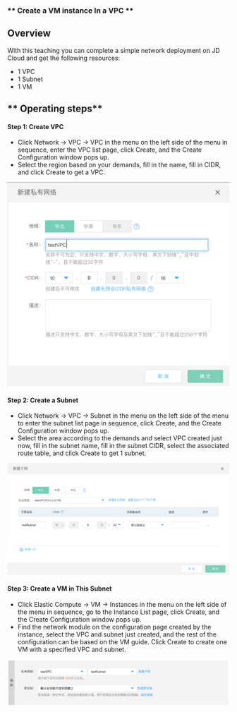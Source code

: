 ### ** Create a VM instance In a VPC ** 


## **Overview**

With this teaching you can complete a simple network deployment on JD Cloud and get the following resources:

- 1 VPC
- 1 Subnet
- 1 VM



## ** Operating steps**

#### **Step 1: Create VPC**

- Click Network -> VPC -> VPC in the menu on the left side of the menu in sequence, enter the VPC list page, click Create, and the Create Configuration window pops up.
- Select the region based on your demands, fill in the name, fill in CIDR, and click Create to get a VPC.

![](/image/Networking/Virtual-Private-Cloud/Getting-Started/Create-Virtual-Machine-Instance-In-VPC/Step1.png)



#### **Step 2: Create a Subnet**

- Click Network -> VPC -> Subnet in the menu on the left side of the menu to enter the subnet list page in sequence, click Create, and the Create Configuration window pops up.
- Select the area according to the demands and select VPC created just now, fill in the subnet name, fill in the subnet CIDR, select the associated route table, and click Create to get 1 subnet.

![](/image/Networking/Virtual-Private-Cloud/Getting-Started/Create-Virtual-Machine-Instance-In-VPC/Step2.png)



#### **Step 3: Create a VM in This Subnet**

- Click Elastic Compute -> VM -> Instances in the menu on the left side of the menu in sequence, go to the Instance List page, click Create, and the Create Configuration window pops up.
- Find the network module on the configuration page created by the instance, select the VPC and subnet just created, and the rest of the configuration can be based on the VM guide. Click Create to create one VM with a specified VPC and subnet.

![](/image/Networking/Virtual-Private-Cloud/Getting-Started/Create-Virtual-Machine-Instance-In-VPC/Step3.png)